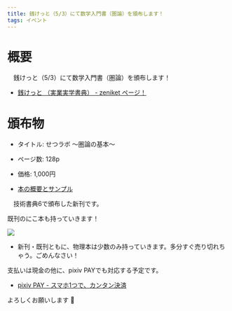 ```yaml
---
title: 銭けっと（5/3）にて数学入門書（圏論）を頒布します！
tags: イベント
---
```

# 概要

　銭けっと（5/3）にて数学入門書（圏論）を頒布します！

- [銭けっと （実業実学書典） - zeniket ページ！](https://zeniket.jimdofree.com/)

# 頒布物

- タイトル: せつラボ 〜圏論の基本〜
- ページ数: 128p
- 価格: 1,000円

- [本の概要とサンプル](/posts/2019-03-16-techbookfest6)

　技術書典6で頒布した新刊です。

既刊のにこ本も持っていきます！

![](/2019-04-19-zeniket/menu.png)

-  新刊・既刊ともに、物理本は少数のみ持っていきます。多分すぐ売り切れちゃう。ごめんなさい！

支払いは現金の他に、pixiv PAYでも対応する予定です。

- [pixiv PAY - スマホ1つで、カンタン決済](https://pay.pixiv.net/)

よろしくお願いします :full_moon_with_face:
